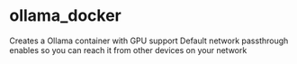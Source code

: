 # ollama_docker

Creates a Ollama container with GPU support
Default network passthrough enables so you can reach it from other devices on your network
